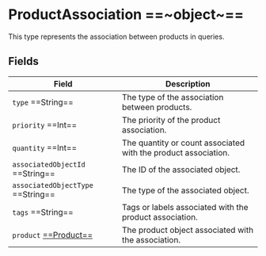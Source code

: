 # ProductAssociation ==~object~==

This type represents the association between products in queries.

## Fields

| Field                                                        	| Description                                                    	|
|-------------------------------------------------------------	|----------------------------------------------------------------	|
| `type`  ==String==                                          	| The type of the association between products.                  	|
| `priority`  ==Int==                                          	| The priority of the product association.                       	|
| `quantity`  ==Int==                                         	| The quantity or count associated with the product association. 	|
| `associatedObjectId`  ==String==                          	| The ID of the associated object.                               	|
| `associatedObjectType`  ==String==                        	| The type of the associated object.                             	|
| `tags`  ==String==                                          	| Tags or labels associated with the product association.        	|
| `product` [ ==Product== ](../ProductType.md)               	| The product object associated with the association.            	|
